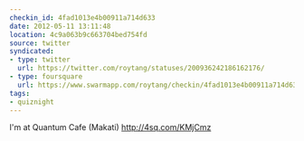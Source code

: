 ```yaml
---
checkin_id: 4fad1013e4b00911a714d633
date: 2012-05-11 13:11:48
location: 4c9a063b9c663704bed754fd
source: twitter
syndicated:
- type: twitter
  url: https://twitter.com/roytang/statuses/200936242186162176/
- type: foursquare
  url: https://www.swarmapp.com/roytang/checkin/4fad1013e4b00911a714d633
tags:
- quiznight
---
```


I'm at Quantum Cafe (Makati) http://4sq.com/KMjCmz